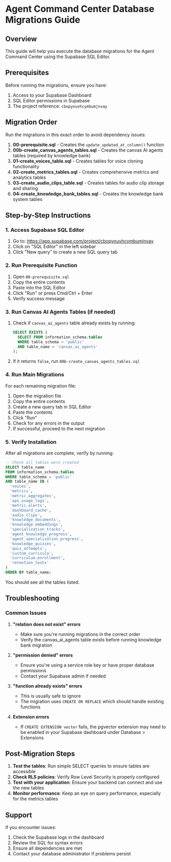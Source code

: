 # Agent Command Center Database Migrations Guide

## Overview
This guide will help you execute the database migrations for the Agent Command Center using the Supabase SQL Editor.

## Prerequisites
Before running the migrations, ensure you have:
1. Access to your Supabase Dashboard
2. SQL Editor permissions in Supabase
3. The project reference: `cbopynuvhcymbumjnvay`

## Migration Order
Run the migrations in this exact order to avoid dependency issues:

1. **00-prerequisite.sql** - Creates the `update_updated_at_column()` function
2. **00b-create_canvas_agents_tables.sql** - Creates the canvas AI agents tables (required by knowledge bank)
3. **01-create_voices_table.sql** - Creates tables for voice cloning functionality
4. **02-create_metrics_tables.sql** - Creates comprehensive metrics and analytics tables
5. **03-create_audio_clips_table.sql** - Creates tables for audio clip storage and sharing
6. **04-create_knowledge_bank_tables.sql** - Creates the knowledge bank system tables

## Step-by-Step Instructions

### 1. Access Supabase SQL Editor
1. Go to: https://app.supabase.com/project/cbopynuvhcymbumjnvay
2. Click on "SQL Editor" in the left sidebar
3. Click "New query" to create a new SQL query tab

### 2. Run Prerequisite Function
1. Open `00-prerequisite.sql`
2. Copy the entire contents
3. Paste into the SQL Editor
4. Click "Run" or press Cmd/Ctrl + Enter
5. Verify success message

### 3. Run Canvas AI Agents Tables (if needed)
1. Check if `canvas_ai_agents` table already exists by running:
   ```sql
   SELECT EXISTS (
     SELECT FROM information_schema.tables 
     WHERE table_schema = 'public' 
     AND table_name = 'canvas_ai_agents'
   );
   ```
2. If it returns `false`, run `00b-create_canvas_agents_tables.sql`

### 4. Run Main Migrations
For each remaining migration file:
1. Open the migration file
2. Copy the entire contents
3. Create a new query tab in SQL Editor
4. Paste the contents
5. Click "Run"
6. Check for any errors in the output
7. If successful, proceed to the next migration

### 5. Verify Installation
After all migrations are complete, verify by running:

```sql
-- Check all tables were created
SELECT table_name 
FROM information_schema.tables 
WHERE table_schema = 'public' 
AND table_name IN (
  'voices',
  'metrics',
  'metric_aggregates',
  'api_usage_logs',
  'metric_alerts',
  'dashboard_cache',
  'audio_clips',
  'knowledge_documents',
  'knowledge_embeddings',
  'specialization_tracks',
  'agent_knowledge_progress',
  'agent_specialization_progress',
  'knowledge_quizzes',
  'quiz_attempts',
  'custom_curricula',
  'curriculum_enrollment',
  'retention_tests'
)
ORDER BY table_name;
```

You should see all the tables listed.

## Troubleshooting

### Common Issues

1. **"relation does not exist" errors**
   - Make sure you're running migrations in the correct order
   - Verify the canvas_ai_agents table exists before running knowledge bank migration

2. **"permission denied" errors**
   - Ensure you're using a service role key or have proper database permissions
   - Contact your Supabase admin if needed

3. **"function already exists" errors**
   - This is usually safe to ignore
   - The migration uses `CREATE OR REPLACE` which should handle existing functions

4. **Extension errors**
   - If `CREATE EXTENSION vector` fails, the pgvector extension may need to be enabled in your Supabase dashboard under Database > Extensions

## Post-Migration Steps

1. **Test the tables**: Run simple SELECT queries to ensure tables are accessible
2. **Check RLS policies**: Verify Row Level Security is properly configured
3. **Test with your application**: Ensure your backend can connect and use the new tables
4. **Monitor performance**: Keep an eye on query performance, especially for the metrics tables

## Support
If you encounter issues:
1. Check the Supabase logs in the dashboard
2. Review the SQL for syntax errors
3. Ensure all dependencies are met
4. Contact your database administrator if problems persist